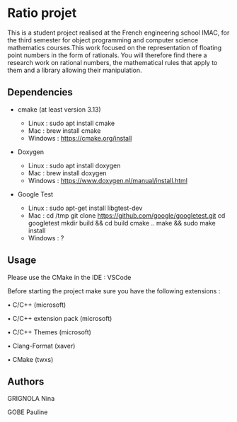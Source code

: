 # Ratio projet

This is a student project realised at the French engineering school IMAC, for the third semester for object programming and computer science mathematics courses.This work focused on the representation of floating point numbers in the form of rationals. You will therefore find there a research work on rational numbers, the mathematical rules that apply to them and a library allowing their manipulation.

## Dependencies
* cmake (at least version  3.13)

  - Linux : sudo apt install cmake
  - Mac : brew install cmake
  - Windows : https://cmake.org/install


* Doxygen

  - Linux : sudo apt install doxygen
  - Mac : brew install doxygen
  - Windows : https://www.doxygen.nl/manual/install.html


* Google Test

  - Linux : sudo apt-get install libgtest-dev
  - Mac : 
            cd /tmp
            git clone https://github.com/google/googletest.git
            cd googletest
            mkdir build && cd build
            cmake ..
            make && sudo make install
  - Windows : ?

## Usage
Please use the CMake in the IDE : VSCode

Before starting the project make sure you have the following extensions :

• C/C++ (microsoft)

• C/C++ extension pack (microsoft)

• C/C++ Themes (microsoft)

• Clang-Format (xaver)

• CMake (twxs)



## Authors
GRIGNOLA Nina

GOBE Pauline
